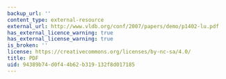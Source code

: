```yaml
---
backup_url: ''
content_type: external-resource
external_url: http://www.vldb.org/conf/2007/papers/demo/p1402-lu.pdf
has_external_licence_warning: true
has_external_license_warning: true
is_broken: ''
license: https://creativecommons.org/licenses/by-nc-sa/4.0/
title: PDF
uid: 94389b74-d0f4-4b62-b319-132f8d017185
---
```

